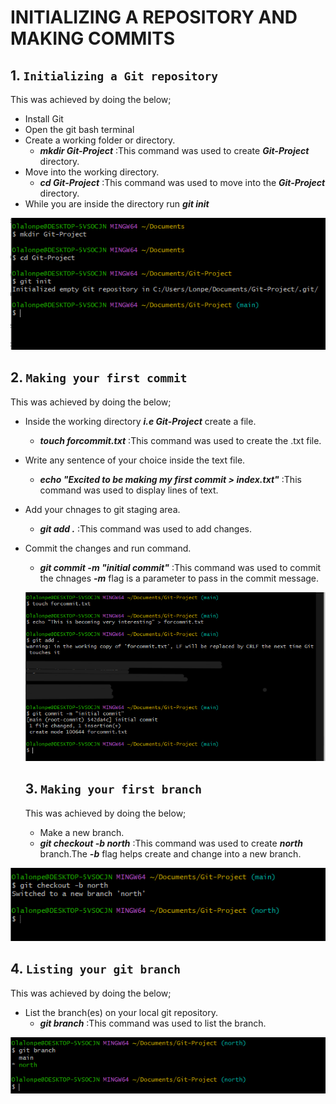 # INITIALIZING A REPOSITORY AND MAKING COMMITS

## 1. `Initializing a Git repository`
This was achieved by doing the below;
- Install Git
- Open the git bash terminal
- Create a working folder or directory.
  - ***mkdir Git-Project*** :This command was used to create ***Git-Project*** directory.
- Move into the working directory.
  - ***cd Git-Project***  :This command was used to move into the ***Git-Project*** directory.
- While you are inside the directory run ***git init***

![`Initializing a Git repository`](<Images/1. Initializing a Git Repository.PNG>)




## 2. `Making your first commit`
This was achieved by doing the below;
- Inside the working directory ***i.e Git-Project*** create a file.
  - ***touch forcommit.txt***  :This command was used to create the .txt file.
- Write any sentence of your choice inside the text file.
  - ***echo "Excited to be making my first commit > index.txt"***  :This command was used to display lines of text.
- Add your chnages to git staging area.
  - ***git add .***  :This command was used to add changes.
- Commit the changes and run command.
  - ***git commit -m "initial commit"***  :This command was used to commit the chnages ***-m*** flag is a parameter to pass in the commit message.

  ![`Making yout first commit`](<Images/2. Making your first commit.PNG>)




  ## 3. `Making your first branch`
  This was achieved by doing the below;
  - Make a new branch.
  - ***git checkout -b north***  :This command was used to create ***north*** branch.The ***-b*** flag helps create and change into a new branch.

![`Making your first branch`](<Images/3. Making your first Branch.PNG>)




## 4. `Listing your git branch`
This was achieved by doing the below;
- List the branch(es) on your local git repository.
  - ***git branch***  :This command was used to list the branch.

![`Listing your git branch`](<Images/4. Listing your git Branch.PNG>)
